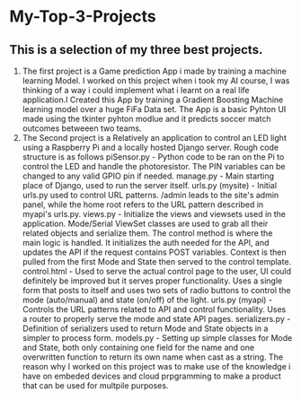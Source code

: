# My-Top-3-Projects
## This is a selection of my three best projects.
1. The first project is a Game prediction App i made by training a machine learning Model. I worked on this project when i took my AI course, I was thinking of a way i could implement what i learnt on a real life application.I Created this App by training a Gradient Boosting Machine learning model over a huge FiFa Data set. The App is  a basic Pyhton UI made using the tkinter pyhton modlue and it predicts soccer match outcomes betweeen two teams. 
2. The Second project is a Relatively an application to control an LED light using a Raspberry Pi and a locally hosted Django server.
    Rough code structure is as follows
    piSensor.py - Python code to be ran on the Pi to control the LED and handle the photoresistor. The PIN variables can be changed to any valid GPIO pin if needed.
    manage.py - Main starting place of Django, used to run the server itself.
    urls.py (mysite) - Initial urls.py used to control URL patterns. /admin leads to the site's admin panel, while the home root refers to the URL pattern described in myapi's urls.py.
    views.py - Initialize the views and viewsets used in the application. Mode/Serial ViewSet classes are used to grab all their related objects and serialize them. The control method is where the main logic is     handled. It initializes the auth needed for the API, and updates the API if the request contains POST variables. Context is then pulled from the first Mode and State then served to the control template.
    control.html - Used to serve the actual control page to the user, UI could definitely be improved but it serves proper functionality. Uses a single form that posts to itself and uses two sets of radio buttons to control the mode (auto/manual) and state (on/off) of the light.
    urls.py (myapi) - Controls the URL patterns related to API and control functionality. Uses a router to properly serve the mode and state API pages.
    serializers.py - Definition of serializers used to return Mode and State objects in a simpler to process form.
    models.py - Setting up simple classes for Mode and State, both only containing one field for the name and one overwritten function to return its own name when cast as a string.
   The reason why I worked on this project was to make use of the knowledge i have on embeded devices and cloud prpgramming to make a product that can be used for multpile purposes. 

